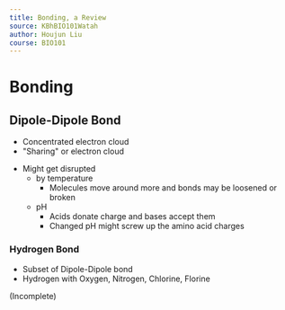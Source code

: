 ```yaml
---
title: Bonding, a Review
source: KBhBIO101Watah
author: Houjun Liu
course: BIO101
---
```


# Bonding
## Dipole-Dipole Bond
* Concentrated electron cloud
* "Sharing" or electron cloud
- Might get disrupted
	- by temperature
		- Molecules move around more and bonds may be loosened or broken
	- pH
		- Acids donate charge and bases accept them
		- Changed pH might screw up the amino acid charges

### Hydrogen Bond
* Subset of Dipole-Dipole bond
* Hydrogen with Oxygen, Nitrogen, Chlorine, Florine

(Incomplete)